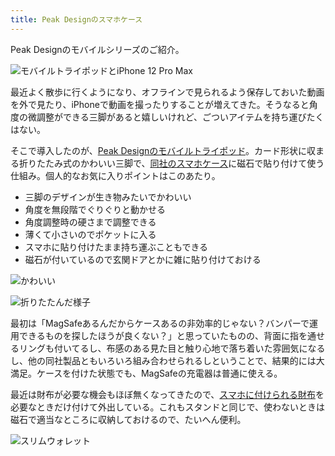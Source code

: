 ```yaml
---
title: Peak Designのスマホケース
---
```

Peak Designのモバイルシリーズのご紹介。

![](https://lh5.googleusercontent.com/OAdSbbtqLtche35JLvWpVlvlK3Eiuraao7S59AxL3Lr5rFq-edTfcpsEHjOQdNqM5kIUZFHKJUzC8u5vUYOB-j39Tla7lzeYFZAQOe8L1t_YTYufPA2_dpi2Ec0t8wx3bssDq0m7WHftoiAqj4GjjP3kdkxVfORqGaBqoVJXkCjhO7YeHKb2iLbqBIJE "モバイルトライポッドとiPhone 12 Pro Max")

最近よく散歩に行くようになり、オフラインで見られるよう保存しておいた動画を外で見たり、iPhoneで動画を撮ったりすることが増えてきた。そうなると角度の微調整ができる三脚があると嬉しいけれど、ごついアイテムを持ち運びたくはない。

そこで導入したのが、[Peak Designのモバイルトライポッド](https://www.amazon.co.jp/dp/B09FRZPLL3)。カード形状に収まる折りたたみ式のかわいい三脚で、[同社のスマホケース](https://www.amazon.co.jp/dp/B09FP3HP7Z?)に磁石で貼り付けて使う仕組み。個人的なお気に入りポイントはこのあたり。

*   三脚のデザインが生き物みたいでかわいい
*   角度を無段階でぐりぐりと動かせる
*   角度調整時の硬さまで調整できる
*   薄くて小さいのでポケットに入る
*   スマホに貼り付けたまま持ち運ぶこともできる
*   磁石が付いているので玄関ドアとかに雑に貼り付けておける

![](https://lh5.googleusercontent.com/20yJVo9_6ctNXjPqL2bn0PoJC1nJNBSx5VAPoe8HqYX_PuGTKEEQz2U6PjiQul7VoPusX79qpFcgWCK36Y5l2ctY2NIjGZYMqZ51qjE-_EllnOR_rqP4MXGs_WSCrQaIS_NipC82_LoX-kvwTZUt9oRFYC2p5uckaZWvOkn3tKQzxjfWLfuOUeR0MnoK "かわいい")

![](https://lh5.googleusercontent.com/UtzaSMZRxNSaFDqNd_G7cX6puMb6mm1X1vHtOCeEksq76wT3HiI_UfskipLTvkORZyKLQQSd1oDZsiqR8WkUBb5TnR2CdQ8GJiPPaw0Xk-PvNpMnqlJd5azq_0wfUMybCLSRhpGqu9-ljFrpY4WAimOZ_HCYX0G4NC_ww6DG_MTt8ngubptQWmCpIoTL "折りたたんだ様子")

最初は「MagSafeあるんだからケースあるの非効率的じゃない？バンパーで運用できるものを探したほうが良くない？」と思っていたものの、背面に指を通せるリングも付いてるし、布感のある見た目と触り心地で落ち着いた雰囲気になるし、他の同社製品ともいろいろ組み合わせられるしということで、結果的には大満足。ケースを付けた状態でも、MagSafeの充電器は普通に使える。

最近は財布が必要な機会もほぼ無くなってきたので、[スマホに付けられる財布](https://www.amazon.co.jp/dp/B09FSGW671)を必要なときだけ付けて外出している。これもスタンドと同じで、使わないときは磁石で適当なところに収納しておけるので、たいへん便利。

![](https://lh6.googleusercontent.com/2g-alTJnmqdkpcje_b4bWCsE5ceNwoovAzJBgQ-3kE5Z69dNZ58VA95v6-VvBzNk2GvDx0pbLbJQ8Z1D4pK9RCcuma66gFjYSh13UZnQeiUXEcBnagMaf1XpTtBz1Ug-kK809bdbpad3dDD2x45mxxj1i7PG-2BrAPLFn5FdEcaYHsWpogmS1_cP31q3 "スリムウォレット")
